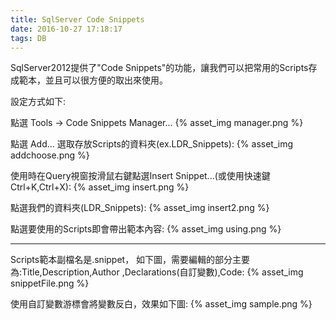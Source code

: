 ```yaml
---
title: SqlServer Code Snippets
date: 2016-10-27 17:18:17
tags: DB
---
```


SqlServer2012提供了"Code Snippets"的功能，讓我們可以把常用的Scripts存成範本，並且可以很方便的取出來使用。

設定方式如下:

點選 Tools -> Code Snippets Manager...
{% asset_img manager.png %}

點選 Add... 選取存放Scripts的資料夾(ex.LDR_Snippets):
{% asset_img addchoose.png %}

使用時在Query視窗按滑鼠右鍵點選Insert Snippet...(或使用快速鍵Ctrl+K,Ctrl+X):
{% asset_img insert.png %}

點選我們的資料夾(LDR_Snippets):
{% asset_img insert2.png %}

點選要使用的Scripts即會帶出範本內容:
{% asset_img using.png %}

---

Scripts範本副檔名是.snippet，
如下圖，需要編輯的部分主要為:Title,Description,Author
,Declarations(自訂變數),Code:
{% asset_img snippetFile.png %}

使用自訂變數游標會將變數反白，效果如下圖:
{% asset_img sample.png %}